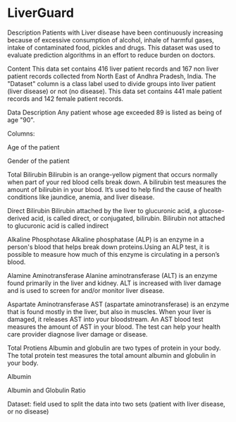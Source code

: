 # LiverGuard
Description
Patients with Liver disease have been continuously increasing because of excessive consumption of alcohol, inhale of harmful gases, intake of contaminated food, pickles and drugs. This dataset was used to evaluate prediction algorithms in an effort to reduce burden on doctors.

Content
This data set contains 416 liver patient records and 167 non liver patient records collected from North East of Andhra Pradesh, India. The "Dataset" column is a class label used to divide groups into liver patient (liver disease) or not (no disease). This data set contains 441 male patient records and 142 female patient records.

Data Description
Any patient whose age exceeded 89 is listed as being of age "90".

Columns:

Age of the patient

Gender of the patient

Total Bilirubin
  Bilirubin is an orange-yellow pigment that occurs normally when part of your red blood cells break down.
 A bilirubin test measures the amount of bilirubin in your blood. It’s used to help find the cause of health conditions like jaundice, anemia, and liver disease.

Direct Bilirubin
  Bilirubin attached by the liver to glucuronic acid, a glucose-derived acid, is called direct, or conjugated, bilirubin. Bilirubin not attached to glucuronic acid is called indirect

Alkaline Phosphotase
  Alkaline phosphatase (ALP) is an enzyme in a person's blood that helps break down proteins.Using an ALP test, it is possible to measure how much of this enzyme is circulating in a person’s blood.

Alamine Aminotransferase
  Alanine aminotransferase (ALT) is an enzyme found primarily in the liver and kidney.   ALT is increased with liver damage and is used to screen for and/or monitor liver disease. 

Aspartate Aminotransferase
  AST (aspartate aminotransferase) is an enzyme that is found mostly in the liver, but also in muscles. When your liver is damaged, it releases AST into your bloodstream. An AST blood test measures the amount of AST in your blood. The test can help your health care provider diagnose liver damage or disease.

Total Protiens
  Albumin and globulin are two types of protein in your body. The total protein test measures the total amount albumin and globulin in your body. 

Albumin

Albumin and Globulin Ratio

Dataset: field used to split the data into two sets (patient with liver disease, or no disease)
